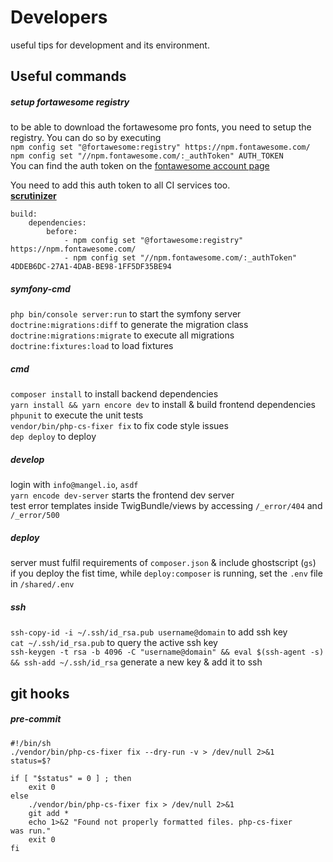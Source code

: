 # Developers
useful tips for development and its environment.

## Useful commands

##### setup fortawesome registry
to be able to download the fortawesome pro fonts, you need to setup the registry. You can do so by executing  
`npm config set "@fortawesome:registry" https://npm.fontawesome.com/`  
`npm config set "//npm.fontawesome.com/:_authToken" AUTH_TOKEN`  
You can find the auth token on the [fontawesome account page](https://fontawesome.com/account)

You need to add this auth token to all CI services too.  
[**scrutinizer**](https://scrutinizer-ci.com/g/famoser/nodika/settings/build-config)
```
build:
    dependencies:
        before:
            - npm config set "@fortawesome:registry" https://npm.fontawesome.com/
            - npm config set "//npm.fontawesome.com/:_authToken" 4DDEB6DC-27A1-4DAB-BE98-1FF5DF35BE94
```

##### symfony-cmd
`php bin/console server:run` to start the symfony server  
`doctrine:migrations:diff` to generate the migration class  
`doctrine:migrations:migrate` to execute all migrations  
`doctrine:fixtures:load` to load fixtures

##### cmd
`composer install` to install backend dependencies  
`yarn install && yarn encore dev` to install & build frontend dependencies  
`phpunit` to execute the unit tests  
`vendor/bin/php-cs-fixer fix` to fix code style issues  
`dep deploy` to deploy  

##### develop
login with `info@mangel.io`, `asdf`  
`yarn encode dev-server` starts the frontend dev server  
test error templates inside TwigBundle/views by accessing `/_error/404` and `/_error/500`

##### deploy
server must fulfil requirements of `composer.json` & include ghostscript (`gs`)  
if you deploy the fist time, while `deploy:composer` is running, set the `.env` file in `/shared/.env`  
 
##### ssh
`ssh-copy-id -i ~/.ssh/id_rsa.pub username@domain` to add ssh key  
`cat ~/.ssh/id_rsa.pub` to query the active ssh key  
`ssh-keygen -t rsa -b 4096 -C "username@domain" && eval $(ssh-agent -s) && ssh-add ~/.ssh/id_rsa` generate a new key & add it to ssh  

## git hooks
##### pre-commit
```
#!/bin/sh
./vendor/bin/php-cs-fixer fix --dry-run -v > /dev/null 2>&1
status=$?

if [ "$status" = 0 ] ; then
    exit 0
else
    ./vendor/bin/php-cs-fixer fix > /dev/null 2>&1
    git add *
    echo 1>&2 "Found not properly formatted files. php-cs-fixer
was run."
    exit 0
fi

```